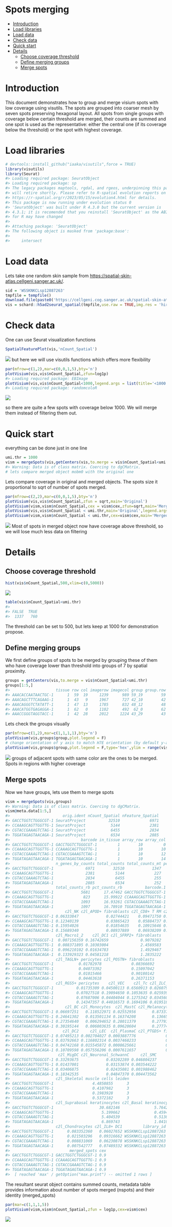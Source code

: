 Spots merging
================

- [Introduction](#introduction)
- [Load libraries](#load-libraries)
- [Load data](#load-data)
- [Check data](#check-data)
- [Quick start](#quick-start)
- [Details](#details)
  - [Choose coverage threshold](#choose-coverage-threshold)
  - [Define merging groups](#define-merging-groups)
  - [Merge spots](#merge-spots)

# Introduction

This document demonstrates how to group and merge visium spots with low
coverage using visutils. The spots are grouped into coarser mesh by
seven spots preserving hexagonal layout. All spots from single groups
with coverage below certain threshold are merged, their counts are
summed and one spot is used as the representative: either the central
one (if its coverage below the threshold) or the spot with highest
coverage.

# Load libraries

``` r
# devtools::install_github("iaaka/visutils",force = TRUE)
library(visutils)
library(Seurat)
#> Loading required package: SeuratObject
#> Loading required package: sp
#> The legacy packages maptools, rgdal, and rgeos, underpinning this package
#> will retire shortly. Please refer to R-spatial evolution reports on
#> https://r-spatial.org/r/2023/05/15/evolution4.html for details.
#> This package is now running under evolution status 0
#> 'SeuratObject' was built under R 4.3.0 but the current version is
#> 4.3.1; it is recomended that you reinstall 'SeuratObject' as the ABI
#> for R may have changed
#> 
#> Attaching package: 'SeuratObject'
#> The following object is masked from 'package:base':
#> 
#>     intersect
```

# Load data

Lets take one random skin sample from
<https://spatial-skin-atlas.cellgeni.sanger.ac.uk/>.

``` r
sid = 'WSSKNKCLsp12887263'
tmpfile = tempfile()
download.file(paste0('https://cellgeni.cog.sanger.ac.uk/spatial-skin-atlas/download/',sid,'.h5ad'),tmpfile,quiet = TRUE)
vis = schard::h5ad2seurat_spatial(tmpfile,use.raw = TRUE,img.res = 'hires')
```

# Check data

One can use Seurat visualization functions

``` r
SpatialFeaturePlot(vis,'nCount_Spatial')
```

![](SpotMerge_files/figure-gfm/unnamed-chunk-3-1.png)<!-- --> but here
we will use visutils functions which offers more flexibility

``` r
par(mfrow=c(1,2),mar=c(0,0,1,5),bty='n')
plotVisium(vis,vis$nCount_Spatial,zfun=log1p)
#> Loading required package: EBImage
plotVisium(vis,vis$nCount_Spatial<1000,legend.args = list(title='<1000 UMI'))
#> Loading required package: randomcoloR
```

![](SpotMerge_files/figure-gfm/unnamed-chunk-4-1.png)<!-- -->

so there are quite a few spots with coverage below 1000. We will merge
them instead of filtering them out.

# Quick start

everything can be done just in one line

``` r
umi.thr = 1000
vism = mergeSpots(vis,getCenters(vis,to.merge = vis$nCount_Spatial<umi.thr))
#> Warning: Data is of class matrix. Coercing to dgCMatrix.
# lets compare merged object mobm0 with the original one
```

Lets compare coverage in original and merged objects. The spots size it
proportional to sqrt of number of spots merged.

``` r
par(mfrow=c(2,2),mar=c(0,0,1,5),bty='n')
plotVisium(vis,vis$nCount_Spatial,zfun = sqrt,main='Original')
plotVisium(vism,vism$nCount_Spatial,cex = vism$cex,zfun=sqrt,main='Merged') 
plotVisium(vis,vis$nCount_Spatial < umi.thr,main='Original',legend.args = list(title='<1000 UMI'))
plotVisium(vism,vism$nCount_Spatial < umi.thr,cex=vism$cex,main='Merged',legend.args = list(title='<1000 UMI')) 
```

![](SpotMerge_files/figure-gfm/unnamed-chunk-6-1.png)<!-- --> Most of
spots in merged object now have coverage above threshold, so we will
lose much less data on filtering

# Details

## Choose coverage threshold

``` r
hist(vis$nCount_Spatial,500,xlim=c(0,5000))
```

![](SpotMerge_files/figure-gfm/unnamed-chunk-7-1.png)<!-- -->

``` r
table(vis$nCount_Spatial<umi.thr)
#> 
#> FALSE  TRUE 
#>  1337   760
```

The threshold can be set to 500, but lets keep at 1000 for demonstration
propose.

## Define merging groups

We first define groups of spots to be merged by grouping these of them
who have coverage lower than threshold into groups of 7 by spatial
proximity.

``` r
groups = getCenters(vis,to.merge = vis$nCount_Spatial<umi.thr)
groups[1:5,]
#>                    tissue row col imagerow imagecol group group.row group.col
#> AAACACCAATAACTGC-1      1  59  19     1239      989 59_19        59        19
#> AAACAGCTTTCAGAAG-1      1  43   9     1967      727 42_10        42        10
#> AAACAGGGTCTATATT-1      1  47  13     1785      832 48_12        48        12
#> AAACATGGTGAGAGGA-1      1  62   0     1102      492  62_0        62         0
#> AAACCGGGTAGGTACC-1      1  42  28     2012     1224 43_29        43        29
```

Lets check the groups visually

``` r
par(mfrow=c(1,2),mar=c(1,1,1,1),bty='n')
plotVisium(vis,groups$group,plot.legend = F)
# change orientation of y axis to match H7E orientation (by default y-axis is reversed)
plotVisium(vis,groups$group,plot.legend = F,type='hex',ylim = range(vis@images$WSSKNKCLsp12887263@coordinates$row))
```

![](SpotMerge_files/figure-gfm/unnamed-chunk-10-1.png)<!-- --> groups of
adjacent spots with same color are the ones to be merged. Spots in
regions with higher coverage

## Merge spots

Now we have groups, lets use them to merge spots

``` r
vism = mergeSpots(vis,groups)
#> Warning: Data is of class matrix. Coercing to dgCMatrix.
vism@meta.data[1:5,]
#>                       orig.ident nCount_Spatial nFeature_Spatial
#> GACCTGGTCTGGGCGT-1 SeuratProject          32510             6971
#> CCAAAGCAGTTGGTTG-1 SeuratProject           5144             2381
#> CGTACCGAAAGTCTAG-1 SeuratProject           6455             2834
#> TGGATAGAGTAACAGA-1 SeuratProject           6534             2885
#>                               barcode in_tissue array_row array_col
#> GACCTGGTCTGGGCGT-1 GACCTGGTCTGGGCGT-1         1        10         0
#> CCAAAGCAGTTGGTTG-1 CCAAAGCAGTTGGTTG-1         1        10        10
#> CGTACCGAAAGTCTAG-1 CGTACCGAAAGTCTAG-1         1        10        12
#> TGGATAGAGTAACAGA-1 TGGATAGAGTAACAGA-1         1        10        14
#>                    n_genes_by_counts total_counts total_counts_mt pct_counts_mt
#> GACCTGGTCTGGGCGT-1              6971        32510            1347      4.143341
#> CCAAAGCAGTTGGTTG-1              2381         5144             227      4.412908
#> CGTACCGAAAGTCTAG-1              2834         6455             255      3.950426
#> TGGATAGAGTAACAGA-1              2885         6534             252      3.856750
#>                    total_counts_rb pct_counts_rb          barcode.1     c2l_Th
#> GACCTGGTCTGGGCGT-1            5681      17.47462 GACCTGGTCTGGGCGT-1 0.09709959
#> CCAAAGCAGTTGGTTG-1             823      15.99922 CCAAAGCAGTTGGTTG-1 0.02819351
#> CGTACCGAAAGTCTAG-1            1093      16.93261 CGTACCGAAAGTCTAG-1 0.03691382
#> TGGATAGAGTAACAGA-1            1097      16.78910 TGGATAGAGTAACAGA-1 0.01700469
#>                        c2l_NK c2l_APOD+ fibroblasts c2l_CD8+ T RM c2l_T reg
#> GACCTGGTCTGGGCGT-1 0.06333847            0.02744421    0.09471750 0.1379724
#> CCAAAGCAGTTGGTTG-1 0.12340139            0.03865423    0.05884737 0.1420750
#> CGTACCGAAAGTCTAG-1 0.15954026            0.01854635    0.10915646 0.2190897
#> TGGATAGAGTAACAGA-1 0.15689340            0.08937889    0.06938209 0.1908971
#>                    c2l_Macro1_2    c2l_DC1 c2l_SFRP2+ fibroblasts
#> GACCTGGTCTGGGCGT-1  0.007156359 0.16742659              0.9079282
#> CCAAAGCAGTTGGTTG-1  0.088371895 0.10303004              2.4569583
#> CGTACCGAAAGTCTAG-1  0.096210102 0.01634783              1.4929467
#> TGGATAGAGTAACAGA-1  0.133929323 0.04581218              1.2835222
#>                    c2l_TAGLN+ pericytes c2l_POSTN+ fibroblasts
#> GACCTGGTCTGGGCGT-1           0.01782978             0.08366692
#> CCAAAGCAGTTGGTTG-1           0.04073392             0.15097042
#> CGTACCGAAAGTCTAG-1           0.01015466             0.90180142
#> TGGATAGAGTAACAGA-1           0.04463618             0.26371153
#>                    c2l_RGS5+ pericytes    c2l_VEC    c2l_Tc c2l_ILC_NK
#> GACCTGGTCTGGGCGT-1          0.01735309 0.04500113 0.6560913 0.02607997
#> CCAAAGCAGTTGGTTG-1          0.07027518 0.19094650 0.1053635 0.02593999
#> CGTACCGAAAGTCTAG-1          0.07687006 0.04404044 0.1275342 0.03456035
#> TGGATAGAGTAACAGA-1          0.14347357 0.44016573 0.1694106 0.01951851
#>                        c2l_BC c2l_Monocytes  c2l_MastC c2l_Melanocytes
#> GACCTGGTCTGGGCGT-1 0.06697251   0.118522971 0.02552956       0.8733758
#> CCAAAGCAGTTGGTTG-1 0.24641302   0.013501134 0.16374208       0.1366515
#> CGTACCGAAAGTCTAG-1 0.27354640   0.006294652 0.28011379       0.2779331
#> TGGATAGAGTAACAGA-1 0.30195144   0.006003635 0.09620604       0.2777428
#>                       c2l_DC2     c2l_LEC  c2l_PlasmaC c2l_PTGDS+ fibroblasts
#> GACCTGGTCTGGGCGT-1 0.07495213 0.002704027 0.0003887776             0.13166811
#> CCAAAGCAGTTGGTTG-1 0.03792663 0.116802314 0.0037468233             0.18061862
#> CGTACCGAAAGTCTAG-1 0.04742168 0.015545872 0.0008625661             0.07288710
#> TGGATAGAGTAACAGA-1 0.10709598 0.057556206 0.0007611657             0.03464078
#>                     c2l_MigDC c2l_Neuronal_SchwannC     c2l_SMC
#> GACCTGGTCTGGGCGT-1 0.33293675            0.03202289 0.046804237
#> CCAAAGCAGTTGGTTG-1 0.01437001            0.03153874 0.003544222
#> CGTACCGAAAGTCTAG-1 0.03406875            0.02435081 0.001988462
#> TGGATAGAGTAACAGA-1 0.18342535            0.04847370 0.004473562
#>                    c2l_Skeletal muscle cells leiden
#> GACCTGGTCTGGGCGT-1                 4.4858855      3
#> CCAAAGCAGTTGGTTG-1                 0.4107982      3
#> CGTACCGAAAGTCTAG-1                 0.1983928      3
#> TGGATAGAGTAACAGA-1                 0.5372182      3
#>                    c2l_Suprabasal keratinocytes c2l_Basal keratinocytes
#> GACCTGGTCTGGGCGT-1                    30.682146               5.7642651
#> CCAAAGCAGTTGGTTG-1                     5.199662               0.4594907
#> CGTACCGAAAGTCTAG-1                     5.404539               0.5138135
#> TGGATAGAGTAACAGA-1                     6.869743               1.0410424
#>                    c2l_Chondrocytes c2l_IL8+ DC1         library_id nspots
#> GACCTGGTCTGGGCGT-1      0.083352360   0.06027652 WSSKNKCLsp12887263      1
#> CCAAAGCAGTTGGTTG-1      0.021503296   0.09316662 WSSKNKCLsp12887263      1
#> CGTACCGAAAGTCTAG-1      0.008831069   0.06230878 WSSKNKCLsp12887263      1
#> TGGATAGAGTAACAGA-1      0.007542777   0.07489332 WSSKNKCLsp12887263      1
#>                          merged_spots cex
#> GACCTGGTCTGGGCGT-1 GACCTGGTCTGGGCGT-1 0.9
#> CCAAAGCAGTTGGTTG-1 CCAAAGCAGTTGGTTG-1 0.9
#> CGTACCGAAAGTCTAG-1 CGTACCGAAAGTCTAG-1 0.9
#> TGGATAGAGTAACAGA-1 TGGATAGAGTAACAGA-1 0.9
#>  [ reached 'max' / getOption("max.print") -- omitted 1 rows ]
```

The resultant seurat object contains summed counts, metadata table
provides information about number of spots merged (nspots) and their
identity (merged_spots)

``` r
par(mar=c(1,1,1,5))
plotVisium(vism,vism$nCount_Spatial,zfun = log1p,cex=vism$cex)
```

![](SpotMerge_files/figure-gfm/unnamed-chunk-12-1.png)<!-- -->
